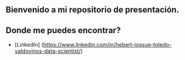 ## Bienvenido a mi repositorio de presentación.

<!--
 Soy un entusiasta de la ciencia de datos con una profunda pasión por la programación y un compromiso constante con el aprendizaje continuo. Me especializo en transformar datos en soluciones prácticas y estratégicas mediante técnicas avanzadas de análisis, modelado y visualización. Este espacio refleja mi dedicación al crecimiento profesional y mi interés por explorar nuevas tecnologías y metodologías en el campo de la analítica y la programación. Te invito a explorar mis proyectos y a conectarte conmigo para discutir ideas, colaboraciones o futuras oportunidades. ¡Gracias por visitar mi GitHub!
-->
## Donde me puedes encontrar?
* [LinkedIn] (https://www.linkedin.com/in/hebert-jossue-toledo-valdovinos-data-scientist/)
